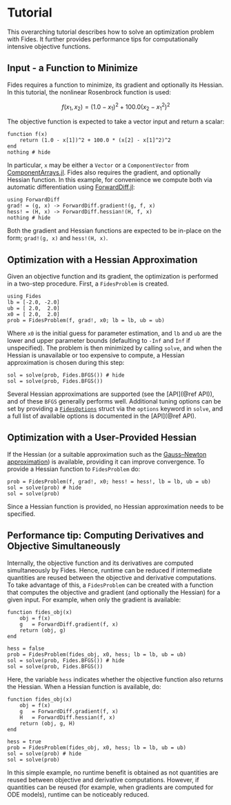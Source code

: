 # Tutorial

This overarching tutorial describes how to solve an optimization problem with Fides. It further provides performance tips for computationally intensive objective functions.

## Input - a Function to Minimize

Fides requires a function to minimize, its gradient and optionally its Hessian. In this tutorial, the nonlinear Rosenbrock function is used:

```math
f(x_1, x_2) = (1.0 - x_1)^2 + 100.0(x_2 - x_1^2)^2
```

The objective function is expected to take a vector input  and return a scalar:

```@example 1
function f(x)
    return (1.0 - x[1])^2 + 100.0 * (x[2] - x[1]^2)^2
end
nothing # hide
```

In particular, `x` may be either a `Vector` or a `ComponentVector` from [ComponentArrays.jl](https://github.com/SciML/ComponentArrays.jl). Fides also requires the gradient, and optionally Hessian function. In this example, for convenience we compute both via automatic differentiation using [ForwardDiff.jl](https://github.com/JuliaDiff/ForwardDiff.jl):

```@example 1
using ForwardDiff
grad! = (g, x) -> ForwardDiff.gradient!(g, f, x)
hess! = (H, x) -> ForwardDiff.hessian!(H, f, x)
nothing # hide
```

Both the gradient and Hessian functions are expected to be in-place on the form; `grad!(g, x)` and `hess!(H, x)`.

## Optimization with a Hessian Approximation

Given an objective function and its gradient, the optimization is performed in a two-step procedure. First, a `FidesProblem` is created.

```@example 1
using Fides
lb = [-2.0, -2.0]
ub = [ 2.0,  2.0]
x0 = [ 2.0,  2.0]
prob = FidesProblem(f, grad!, x0; lb = lb, ub = ub)
```

Where `x0` is the initial guess for parameter estimation, and `lb` and `ub` are the lower and upper parameter bounds (defaulting to `-Inf` and `Inf` if unspecified). The problem is then minimized by calling `solve`, and when the Hessian is unavailable or too expensive to compute, a Hessian approximation is chosen during this step:

```@example 1
sol = solve(prob, Fides.BFGS()) # hide
sol = solve(prob, Fides.BFGS())
```

Several Hessian approximations are supported (see the [API](@ref API)), and of these `BFGS` generally performs well. Additional tuning options can be set by providing a [`FidesOptions`](@ref) struct via the `options` keyword in `solve`, and a full list of available options is documented in the [API](@ref API).

## Optimization with a User-Provided Hessian

If the Hessian (or a suitable approximation such as the [Gauss–Newton approximation](https://en.wikipedia.org/wiki/Gauss%E2%80%93Newton_algorithm)) is available, providing it can improve convergence. To provide a Hessian function to `FidesProblem` do:

```@example 1
prob = FidesProblem(f, grad!, x0; hess! = hess!, lb = lb, ub = ub)
sol = solve(prob) # hide
sol = solve(prob)
```

Since a Hessian function is provided, no Hessian approximation needs to be specified.

## Performance tip: Computing Derivatives and Objective Simultaneously

Internally, the objective function and its derivatives are computed simultaneously by Fides. Hence, runtime can be reduced if intermediate quantities are reused between the objective and derivative computations. To take advantage of this, a `FidesProblem` can be created with a function that computes the objective and gradient (and optionally the Hessian) for a given input. For example, when only the gradient is available:

```@example 1
function fides_obj(x)
    obj = f(x)
    g   = ForwardDiff.gradient(f, x)
    return (obj, g)
end

hess = false
prob = FidesProblem(fides_obj, x0, hess; lb = lb, ub = ub)
sol = solve(prob, Fides.BFGS()) # hide
sol = solve(prob, Fides.BFGS())
```

Here, the variable `hess` indicates whether the objective function also returns the Hessian. When a Hessian function is available, do:

```@example 1
function fides_obj(x)
    obj = f(x)
    g   = ForwardDiff.gradient(f, x)
    H   = ForwardDiff.hessian(f, x)
    return (obj, g, H)
end

hess = true
prob = FidesProblem(fides_obj, x0, hess; lb = lb, ub = ub)
sol = solve(prob) # hide
sol = solve(prob)
```

In this simple example, no runtime benefit is obtained as not quantities are reused between objective and derivative computations. However, if quantities can be reused (for example, when gradients are computed for ODE models), runtime can be noticeably reduced.
